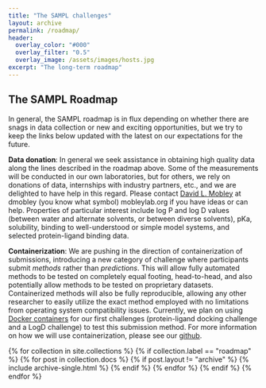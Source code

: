 ```yaml
---
title: "The SAMPL challenges"
layout: archive
permalink: /roadmap/
header:
  overlay_color: "#000"
  overlay_filter: "0.5"
  overlay_image: /assets/images/hosts.jpg
excerpt: "The long-term roadmap"
---
```

## The SAMPL Roadmap

In general, the SAMPL roadmap is in flux depending on whether there are snags in data collection or new and exciting opportunities, but we try to keep the links below updated with the latest on our expectations for the future.

**Data donation**: In general we seek assistance in obtaining high quality data along the lines described in the roadmap above. Some of the measurements will be conducted in our own laboratories, but for others, we rely on donations of data, internships with industry partners, etc., and we are delighted to have help in this regard. Please contact [David L. Mobley](https://mobleylab.org/people/david-mobley/) at dmobley (you know what symbol) mobleylab.org if you have ideas or can help. Properties of particular interest include log P and log D values (between water and alternate solvents, or between diverse solvents), pKa, solubility, binding to well-understood or simple model systems, and selected protein-ligand binding data.

**Containerization**: We are pushing in the direction of containerization of submissions, introducing a new category of challenge where participants submit *methods* rather than *predictions*. This will allow fully automated methods to be tested on completely equal footing, head-to-head, and also potentially allow methods to be tested on proprietary datasets. Containerized methods will also be fully reproducible, allowing any other researcher to easily utilize the exact method employed with no limitations from operating system compatibility issues. Currently, we plan on using [Docker containers](https://www.docker.com/resources/what-container) for our first challenges (protein-ligand docking challenge and a LogD challenge) to test this submission method. For more information on how we will use containerization, please see our [github](https://github.com/samplchallenges/SAMPL-containers/tree/main/tutorials).


{% for collection in site.collections %}
  {% if collection.label == "roadmap" %}
    {% for post in collection.docs %}
	  {% if post.layout != "archive" %}
        {% include archive-single.html %}
	  {% endif %}
    {% endfor %}
  {% endif %}
{% endfor %}
